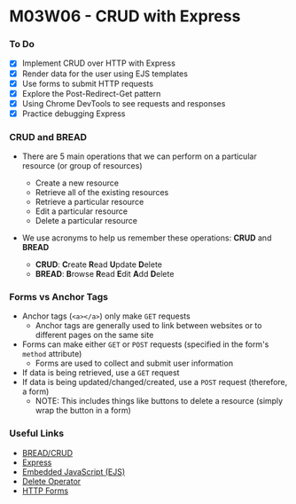 # M03W06 - CRUD with Express

### To Do
- [x] Implement CRUD over HTTP with Express
- [x] Render data for the user using EJS templates
- [x] Use forms to submit HTTP requests
- [x] Explore the Post-Redirect-Get pattern
- [x] Using Chrome DevTools to see requests and responses
- [x] Practice debugging Express

### CRUD and BREAD

* There are 5 main operations that we can perform on a particular resource (or group of resources)
  * Create a new resource
  * Retrieve all of the existing resources
  * Retrieve a particular resource
  * Edit a particular resource
  * Delete a particular resource

* We use acronyms to help us remember these operations: **CRUD** and **BREAD**
  * **CRUD**: **C**reate **R**ead **U**pdate **D**elete
  * **BREAD**: **B**rowse **R**ead **E**dit **A**dd **D**elete

### Forms vs Anchor Tags
* Anchor tags (`<a></a>`) only make `GET` requests
  * Anchor tags are generally used to link between websites or to different pages on the same site
* Forms can make either `GET` or `POST` requests (specified in the form's `method` attribute)
  * Forms are used to collect and submit user information
* If data is being retrieved, use a `GET` request
* If data is being updated/changed/created, use a `POST` request (therefore, a form)
  * NOTE: This includes things like buttons to delete a resource (simply wrap the button in a form)

### Useful Links
* [BREAD/CRUD](https://en.wikipedia.org/wiki/Create,_read,_update_and_delete)
* [Express](https://github.com/expressjs/express)
* [Embedded JavaScript (EJS)](https://github.com/mde/ejs)
* [Delete Operator](https://developer.mozilla.org/en-US/docs/Web/JavaScript/Reference/Operators/delete)
* [HTTP Forms](https://developer.mozilla.org/en-US/docs/Learn/HTML/Forms/Sending_and_retrieving_form_data)
